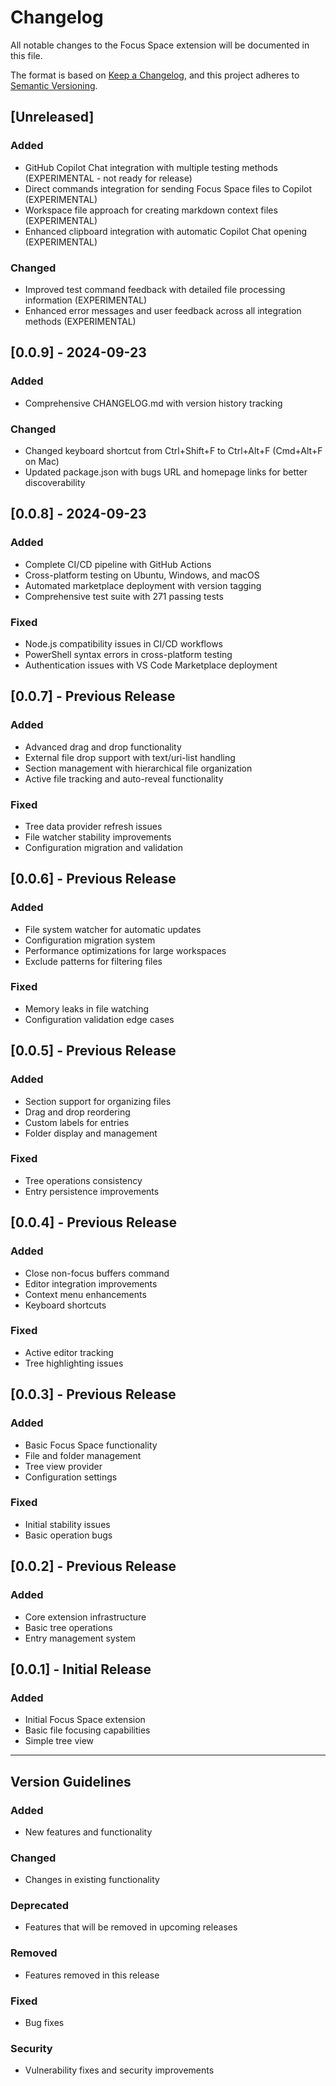 # Changelog

All notable changes to the Focus Space extension will be documented in this file.

The format is based on [Keep a Changelog](https://keepachangelog.com/en/1.0.0/),
and this project adheres to [Semantic Versioning](https://semver.org/spec/v2.0.0.html).

## [Unreleased]

### Added
- GitHub Copilot Chat integration with multiple testing methods (EXPERIMENTAL - not ready for release)
- Direct commands integration for sending Focus Space files to Copilot (EXPERIMENTAL)
- Workspace file approach for creating markdown context files (EXPERIMENTAL)
- Enhanced clipboard integration with automatic Copilot Chat opening (EXPERIMENTAL)

### Changed
- Improved test command feedback with detailed file processing information (EXPERIMENTAL)
- Enhanced error messages and user feedback across all integration methods (EXPERIMENTAL)

## [0.0.9] - 2024-09-23

### Added
- Comprehensive CHANGELOG.md with version history tracking

### Changed
- Changed keyboard shortcut from Ctrl+Shift+F to Ctrl+Alt+F (Cmd+Alt+F on Mac)
- Updated package.json with bugs URL and homepage links for better discoverability

## [0.0.8] - 2024-09-23

### Added
- Complete CI/CD pipeline with GitHub Actions
- Cross-platform testing on Ubuntu, Windows, and macOS
- Automated marketplace deployment with version tagging
- Comprehensive test suite with 271 passing tests

### Fixed
- Node.js compatibility issues in CI/CD workflows
- PowerShell syntax errors in cross-platform testing
- Authentication issues with VS Code Marketplace deployment

## [0.0.7] - Previous Release

### Added
- Advanced drag and drop functionality
- External file drop support with text/uri-list handling
- Section management with hierarchical file organization
- Active file tracking and auto-reveal functionality

### Fixed
- Tree data provider refresh issues
- File watcher stability improvements
- Configuration migration and validation

## [0.0.6] - Previous Release

### Added
- File system watcher for automatic updates
- Configuration migration system
- Performance optimizations for large workspaces
- Exclude patterns for filtering files

### Fixed
- Memory leaks in file watching
- Configuration validation edge cases

## [0.0.5] - Previous Release

### Added
- Section support for organizing files
- Drag and drop reordering
- Custom labels for entries
- Folder display and management

### Fixed
- Tree operations consistency
- Entry persistence improvements

## [0.0.4] - Previous Release

### Added
- Close non-focus buffers command
- Editor integration improvements
- Context menu enhancements
- Keyboard shortcuts

### Fixed
- Active editor tracking
- Tree highlighting issues

## [0.0.3] - Previous Release

### Added
- Basic Focus Space functionality
- File and folder management
- Tree view provider
- Configuration settings

### Fixed
- Initial stability issues
- Basic operation bugs

## [0.0.2] - Previous Release

### Added
- Core extension infrastructure
- Basic tree operations
- Entry management system

## [0.0.1] - Initial Release

### Added
- Initial Focus Space extension
- Basic file focusing capabilities
- Simple tree view

---

## Version Guidelines

### Added
- New features and functionality

### Changed
- Changes in existing functionality

### Deprecated
- Features that will be removed in upcoming releases

### Removed
- Features removed in this release

### Fixed
- Bug fixes

### Security
- Vulnerability fixes and security improvements